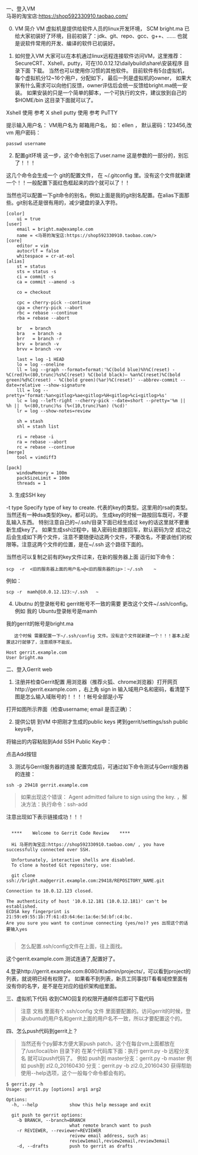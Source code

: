 一、登入VM  
 马哥的淘宝店:https://shop592330910.taobao.com/


0. VM 简介
   VM 虚拟机是提供给软件人员的linux开发环境， SCM bright.ma 已给大家初装好了环境，目前初装了：jdk、git、repo、gcc、g++、…… 也就是说软件常用的开发、编译的软件已初装好。

1.  如何登入VM
大家可以在本机通过linux远程连接软件访问VM，这里推荐：SecureCRT、Xshell，putty，可在\\10.0.12.12\dailybuild\share\安装程序    目录下面 下载。 当然也可以使用你习惯的其他软件。
目前软件有5台虚拟机，每个虚拟机分12~16个用户，分配如下， 最后一列是虚拟机的owner，
如果大家有什么需求可以向他们反馈，owner评估后会统一反馈给bright.ma统一安装。
如果安装的只是一个简单的脚本，一个可执行的文件，建议放到自己的$HOME/bin 这目录下面就可以了。

Xshell 使用 参考 X shell
putty  使用 参考 PuTTY

提示输入用户名：
VM用户名为 邮箱用户名， 如：ellen ， 默认密码：123456,改vm 用户密码： 

```
passwd username
```

2. 配置git环境
这一步，这个命令别忘了user.name 这是参数的一部分的，别忘了！！！
 
这几个命令会生成一个 git的配置文件， 在 ~/.gitconfig  里。没有这个文件就新建一个！！一般配置下面红色框起来的四个就可以了！！

当然也可以配置一下git命令的别名，例如上面是我的git别名配置。在alias下面那些。git别名还是很有用的，减少键盘的录入字符。

```
[color]
    ui = true
[user]
    email = bright.ma@example.com
    name = <马哥的淘宝店:https://shop592330910.taobao.com/>
[core]
    editor = vim
    autocrlf = false
    whitespace = cr-at-eol
[alias]
    st = status
    sts = status -s
    ci = commit -s
    ca = commit --amend -s

    co = checkout

    cpc = cherry-pick --continue
    cpa = cherry-pick --abort
    rbc = rebase --continue
    rba = rebase --abort

    br   = branch
    bra   = branch -a
    brr   = branch -r
    brv  = branch -v
    brvv = branch -vv

    last = log -1 HEAD
    lo = log --oneline
    ll = log --graph --format=format:'%C(bold blue)%h%C(reset) - %C(red)%<(80,trunc)%s%C(reset) %C(bold black)— %an%C(reset)%C(bold green)%d%C(reset) - %C(bold green)(%ar)%C(reset)' --abbrev-commit --date=relative --show-signature 
    lll = log --pretty='format:%an<gitlog>%ae<gitlog>%H<gitlog>%ci<gitlog>%s'
    lc = log --left-right --cherry-pick --date=short --pretty='%m || %h ||  %<(80,trunc)%s (%<(10,trunc)%an) (%cd)'
    lr = log --show-notes=review

    sh = stash
    shl = stash list

    ri = rebase -i
    ra = rebase --abort
    rc = rebase --continue
[merge]
    tool = vimdiff3

[pack]
	windowMemory = 100m
	packSizeLimit = 100m
	threads = 1
```

3. 生成SSH key
 
  -t type     Specify type of key to create. 代表的key的类型。这里用的rsa的类型。当然还有一种dsa类型的key。都可以的。
生成key的时候一路按回车既可，不要乱输入东西。 
特别注意自己的~/.ssh/目录下面已经生成过 key的话这里就不要重新生成key了。
如果生成ssh过程中，输入密码处直接回车，默认密码为空
成功之后会生成如下两个文件，注意不要随便动这两个文件，不要改名，不要该他们的权限等。注意这两个文件的位置，是在~/.ssh 这个路径下面的。

当然也可以复制之前有的key文件过来，在新的服务器上面 运行如下命令：

```
scp  -r  <旧的服务器上面的用户名>@<旧的服务器的ip>：~/.ssh    ~

```


例如：

```
scp -r  mamh@10.0.12.123:~/.ssh   ~
```

 
 
4. Ubutnu 的登录帐号和 gerrit帐号不一致的需要 更改这个文件~/.ssh/config。
例如
我的 Ubuntu登录帐号是mamh
 
我的gerrit的帐号是bright.ma
 
       这个时候 需要配置一下~/.ssh/config 文件。没有这个文件就新建一个！！！基本上配置这2行就够了，注意顺序不能反。
```
Host gerrit.example.com
User bright.ma
```

     


二、登入Gerrit web
1. 注册并检查Gerrit配置
用浏览器（推荐火狐、chrome浏览器）打开网页http://gerrit.example.com ，右上角 sign in
输入域用户名和密码，看清楚下图是怎么输入域账号的！！！！帐号全部是小写
 
打开如图所示界面（检查username; email 是否正确）：

 2. 提供公钥
到VM 中把刚才生成的public keys 拷到gerrit/settings/ssh public keys中，
 
将输出的内容粘贴到Add SSH Public Key中：
 
点击Add按钮

3.  测试与Gerrit服务器的连接
配置完成后，可通过如下命令测试与Gerrit服务器的连接：

```
ssh -p 29418 gerrit.example.com
```

>如果出现这个错误： Agent admitted failure to sign using the key.  ，解决方法：执行命令：ssh-add

注意出现如下表示链接成功！！！

```

  ****    Welcome to Gerrit Code Review    ****

  Hi 马哥的淘宝店:https://shop592330910.taobao.com/ , you have successfully connected over SSH.

  Unfortunately, interactive shells are disabled.
  To clone a hosted Git repository, use:

  git clone ssh://bright.ma@gerrit.example.com:29418/REPOSITORY_NAME.git

Connection to 10.0.12.123 closed.

```

```
The authenticity of host '10.0.12.181 (10.0.12.181)' can't be established.
ECDSA key fingerprint is 21:59:e9:55:1b:7f:61:d3:64:6e:1a:6e:5d:bf:c4:bc.
Are you sure you want to continue connecting (yes/no)? yes 出现这个的话 要输入yes
 
```


>怎么配置.ssh/config文件在上面，往上面找。

这个gerrit.example.com 测试连通了,配置好了。

4.登录http://gerrit.example.com:8080/#/admin/projects/，可以看到project的列表，就说明已经有权限了。
如果看不到列表，新员工同事找IT看看域控里面有没有你的名字，是不是在对应的组织架构组里面。
 

三、虚拟机下代码
收到CMO回复的权限开通邮件后即可下载代码

>注意 
>文档 里面有个.ssh/config 文件 里面要配置的。访问gerrit的时候，登录ubuntu的用户名和gerrit上面的用户名不一致，所以才要配置这个的。

四、怎么push代码到gerrit上？
>当然还有个py脚本方便大家push patch，这个在每台vm上面都放在了/usr/local/bin 目录下的
> 在某个代码库下面：执行 gerrit.py -b  远程分支名
> 就可以push代码了。
> 例如 push到 master分支：gerrit.py -b master
> 例如 push到 zl2.0_20160430 分支：gerrit.py -b zl2.0_20160430 
> 获得帮助 使用--help选项，这个一般每个命令都会有的。

```
$ gerrit.py -h
Usage: gerrit.py [options] arg1 arg2

Options:
  -h, --help            show this help message and exit

  git push to gerrit options:
    -b BRANCH, --branch=BRANCH
                        what remote branch want to push
    -r REVIEWER, --reviewer=REVIEWER
                        reivew email address, such as:
                        review1email,review2email,review3email
    -d, --drafts        push to gerrit as drafts


```

  

